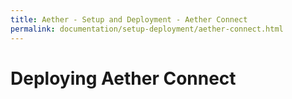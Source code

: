 ```yaml
---
title: Aether - Setup and Deployment - Aether Connect
permalink: documentation/setup-deployment/aether-connect.html
---
```


# Deploying Aether Connect
